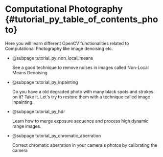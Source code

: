 Computational Photography {#tutorial_py_table_of_contents_photo}
=========================

Here you will learn different OpenCV functionalities related to Computational Photography like image
denoising etc.

-   @subpage tutorial_py_non_local_means

    See a good technique
    to remove noises in images called Non-Local Means Denoising

-   @subpage tutorial_py_inpainting

    Do you have a old
    degraded photo with many black spots and strokes on it? Take it. Let's try to restore them with a
    technique called image inpainting.

-   @subpage tutorial_py_hdr

    Learn how to merge exposure sequence and process high dynamic range images.

-   @subpage tutorial_py_chromatic_aberration

    Correct chromatic aberration in your camera's photos by calibrating the camera
